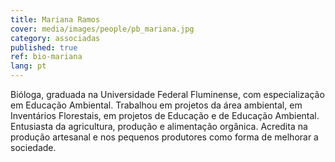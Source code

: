```yaml
---
title: Mariana Ramos
cover: media/images/people/pb_mariana.jpg
category: associadas
published: true
ref: bio-mariana
lang: pt
---
```

Bióloga, graduada na Universidade Federal Fluminense, com especialização em Educação Ambiental. Trabalhou em projetos da área ambiental, em Inventários Florestais, em projetos de Educação e de Educação Ambiental. Entusiasta da agricultura, produção e alimentação orgânica. Acredita na produção artesanal e nos pequenos produtores como forma de melhorar a sociedade.
